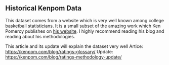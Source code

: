 ## Historical Kenpom Data

This dataset comes from a website which is very well known among college basketball statisticians. It is a small subset of the amazing work which Ken Pomeroy publishes on [his website](kenpom.com). I highly recommend reading his blog and reading about his methodologies. 

This article and its update will explain the dataset very well
Artice: https://kenpom.com/blog/ratings-glossary/
Update: https://kenpom.com/blog/ratings-methodology-update/

